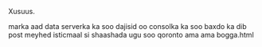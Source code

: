Xusuus.

marka aad data serverka ka soo dajisid oo consolka ka
soo baxdo ka dib post meyhed isticmaal si shaashada
ugu soo qoronto ama ama bogga.html 